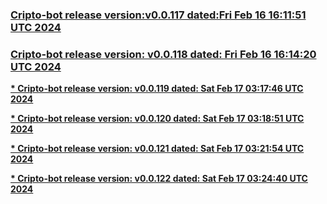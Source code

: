 


### [Cripto-bot release version:v0.0.117 dated:Fri Feb 16 16:11:51 UTC 2024](https://github.com/terra-rebirth/crypto-bot/releases/tag/v0.0.117)


### [Cripto-bot release version: v0.0.118 dated: Fri Feb 16 16:14:20 UTC 2024](https://github.com/terra-rebirth/crypto-bot/releases/tag/v0.0.118)


**[* Cripto-bot release version: v0.0.119 dated: Sat Feb 17 03:17:46 UTC 2024](https://github.com/terra-rebirth/crypto-bot/releases/tag/v0.0.119)**


**[* Cripto-bot release version: v0.0.120 dated: Sat Feb 17 03:18:51 UTC 2024](https://github.com/terra-rebirth/crypto-bot/releases/tag/v0.0.120)**


**[* Cripto-bot release version: v0.0.121 dated: Sat Feb 17 03:21:54 UTC 2024](https://github.com/terra-rebirth/crypto-bot/releases/tag/v0.0.121)**


**[* Cripto-bot release version: v0.0.122 dated: Sat Feb 17 03:24:40 UTC 2024](https://github.com/terra-rebirth/crypto-bot/releases/tag/v0.0.122)**


